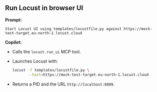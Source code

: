 ## Run Locust in browser UI

**Prompt:**

```
Start Locust UI using templates/locustfile.py against https://mock-test-target.eu-north-1.locust.cloud
```

**Copilot:**

* Calls the `locust.run_ui` MCP tool.
* Launches Locust with:

  ```bash
  locust -f templates/locustfile.py \
         --host=https://mock-test-target.eu-north-1.locust.cloud
  ```
* Returns a PID and the URL `http://localhost:8089`.

